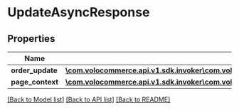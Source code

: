 # UpdateAsyncResponse

## Properties
Name | Type | Description | Notes
------------ | ------------- | ------------- | -------------
**order_update** | [**\com.volocommerce.api.v1.sdk.invoker\com.volocommerce.api.v1.sdk.model\OrderUpdateAsyncBean**](OrderUpdateAsyncBean.md) |  | [optional] 
**page_context** | [**\com.volocommerce.api.v1.sdk.invoker\com.volocommerce.api.v1.sdk.model\PageContext**](PageContext.md) |  | [optional] 

[[Back to Model list]](../README.md#documentation-for-models) [[Back to API list]](../README.md#documentation-for-api-endpoints) [[Back to README]](../README.md)


